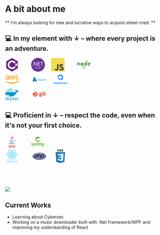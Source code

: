 <h1>A bit about me</h1>

** I'm always looking for new and lucrative ways to acquire street-cred. **

## :computer: In my element with ↓ – where every project is an adventure.

<img src = 'Images\csharp-plain.svg' width='45' style="margin-right: 20px;"/><img src = 'Images\dotnetcore-original.svg' width='45' style="margin-left: 20px;"/><img src = 'Images\javascript-original.svg' width='45' style="margin-left: 20px;"/><img src = 'Images\nodejs-plain-wordmark.svg' width='45' style="margin-left: 40px;"/>
<br>
<img src = 'Images\amazonwebservices-plain-wordmark.svg' width='45' style="margin-right: 20px;"/>
<img src = 'Images\azure-original-wordmark.svg' width='45' style="margin-left: 20px;"/>
<img src = 'Images\digitalocean-original-wordmark.svg' width='45' style="margin-left: 20px;"/>
<br>
<img src = 'Images\docker-plain-wordmark.svg' width='45' style="margin-right: 20px;"/>
<img src = 'Images\git-plain-wordmark.svg' width='45' style="margin-left: 20px;"/>

## :computer: Proficient in ↓ – respect the code, even when it's not your first choice.

<img src = 'Images\java-original-wordmark.svg' width='45' style="margin-right: 20px;"/><img src = 'Images\spring-original-wordmark.svg' width='45' style="margin-left: 20px;"/>
<br>
<img src = 'Images\react-original-wordmark.svg' width='45' style="margin-right: 20px;"/>
<img src = 'Images\php-original.svg' width='45' style="margin-left: 20px;"/>
<img src = 'Images\css3-original-wordmark.svg' width='45' style="margin-left: 20px;"/>

<img src = "https://github-readme-stats.vercel.app/api/top-langs/?username=NComGit&layout=compact" style="margin-top: 60px;">

## Current Works

- Learning about Cybersec
- Working on a music downloader built with .Net Framework/WPF and improving my understanding of React
